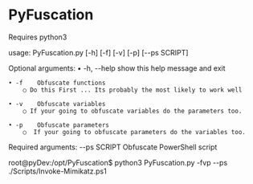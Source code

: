 # PyFuscation

Requires python3 

usage: PyFuscation.py [-h] [-f] [-v] [-p] [--ps SCRIPT] 

Optional arguments: 
	• -h, --help show this help message and exit
  
	• -f    Obfuscate functions
		○ Do this First ... Its probably the most likely to work well
		
	• -v    Obfuscate variables
		○ If your going to obfuscate variables do the parameters too. 
		
	• -p    Obfuscate parameters
		○  If your going to obfuscate parameters do the variables too. 


Required arguments: 
--ps  SCRIPT Obfuscate PowerShell script 

root@pyDev:/opt/PyFuscation$ python3 PyFuscation.py -fvp --ps ./Scripts/Invoke-Mimikatz.ps1 
